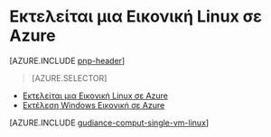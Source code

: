 <properties
   pageTitle="Εκτελεί μια Εικονική Linux | Αναφορά αρχιτεκτονική | Microsoft Azure"
   description="Μάθετε πώς μπορείτε να εκτελέσετε μια Εικονική Linux στο Azure, πληρωμής την προσοχή σε κλιμάκωση, υποστηρίζεται, διαχειρισιμότητα και ασφάλεια."
   services=""
   documentationCenter="na"
   authors="MikeWasson"
   manager="roshar"
   editor=""
   tags=""/>

<tags
   ms.service="guidance"
   ms.devlang="na"
   ms.topic="article"
   ms.tgt_pltfrm="na"
   ms.workload="na"
   ms.date="10/20/2016"
   ms.author="mwasson"/>

# <a name="running-a-linux-vm-on-azure"></a>Εκτελείται μια Εικονική Linux σε Azure

[AZURE.INCLUDE [pnp-header](../../includes/guidance-pnp-header-include.md)]

> [AZURE.SELECTOR]
- [Εκτελείται μια Εικονική Linux σε Azure](guidance-compute-single-vm-linux.md)
- [Εκτέλεση Windows Εικονική σε Azure](guidance-compute-single-vm.md)

[AZURE.INCLUDE [gudiance-comput-single-vm-linux](../../includes/guidance-compute-single-vm-linux.md)]

